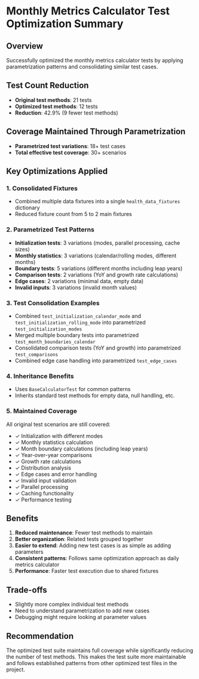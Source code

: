 # Monthly Metrics Calculator Test Optimization Summary

## Overview
Successfully optimized the monthly metrics calculator tests by applying parametrization patterns and consolidating similar test cases.

## Test Count Reduction
- **Original test methods**: 21 tests
- **Optimized test methods**: 12 tests  
- **Reduction**: 42.9% (9 fewer test methods)

## Coverage Maintained Through Parametrization
- **Parametrized test variations**: 18+ test cases
- **Total effective test coverage**: 30+ scenarios

## Key Optimizations Applied

### 1. Consolidated Fixtures
- Combined multiple data fixtures into a single `health_data_fixtures` dictionary
- Reduced fixture count from 5 to 2 main fixtures

### 2. Parametrized Test Patterns
- **Initialization tests**: 3 variations (modes, parallel processing, cache sizes)
- **Monthly statistics**: 3 variations (calendar/rolling modes, different months)
- **Boundary tests**: 5 variations (different months including leap years)
- **Comparison tests**: 2 variations (YoY and growth rate calculations)
- **Edge cases**: 2 variations (minimal data, empty data)
- **Invalid inputs**: 3 variations (invalid month values)

### 3. Test Consolidation Examples
- Combined `test_initialization_calendar_mode` and `test_initialization_rolling_mode` into parametrized `test_initialization_modes`
- Merged multiple boundary tests into parametrized `test_month_boundaries_calendar`
- Consolidated comparison tests (YoY and growth) into parametrized `test_comparisons`
- Combined edge case handling into parametrized `test_edge_cases`

### 4. Inheritance Benefits
- Uses `BaseCalculatorTest` for common patterns
- Inherits standard test methods for empty data, null handling, etc.

### 5. Maintained Coverage
All original test scenarios are still covered:
- ✓ Initialization with different modes
- ✓ Monthly statistics calculation
- ✓ Month boundary calculations (including leap years)
- ✓ Year-over-year comparisons
- ✓ Growth rate calculations
- ✓ Distribution analysis
- ✓ Edge cases and error handling
- ✓ Invalid input validation
- ✓ Parallel processing
- ✓ Caching functionality
- ✓ Performance testing

## Benefits
1. **Reduced maintenance**: Fewer test methods to maintain
2. **Better organization**: Related tests grouped together
3. **Easier to extend**: Adding new test cases is as simple as adding parameters
4. **Consistent patterns**: Follows same optimization approach as daily metrics calculator
5. **Performance**: Faster test execution due to shared fixtures

## Trade-offs
- Slightly more complex individual test methods
- Need to understand parametrization to add new cases
- Debugging might require looking at parameter values

## Recommendation
The optimized test suite maintains full coverage while significantly reducing the number of test methods. This makes the test suite more maintainable and follows established patterns from other optimized test files in the project.